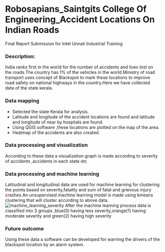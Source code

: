 # Robosapians_Saintgits College Of Engineering_Accident Locations On Indian Roads
Final Report Submission for Intel Unnati Industrial Training
### Description: 
India ranks first in the world for the number of accidents and lives lost on the roads.The country has 1% of the vehicles in the world.Ministry of road transport uses concept of Blackspot to mark these locations to improve road safety on national highways in the country.Here we have collected data of the state kerala.
### Data mapping 
* Selected the state Kerala for analysis.
* Latitude and longitude of the accident locations are found and latitude and longitude of near by hospitals are found.
* Using QGIS software ,these locations are plotted on the map of the area.
* Heatmap of the accidents are also created.

### Data processing and visualization
According to these data a visualization graph is made according to severity of accidents ,accidents in each state etc
  
### Data processing and machine learning
Latitudinal and longitudinal data are used for machine learning for clustering the points based on severity,fatality and sum of fatal and grievous injury crashes.An unsupervised machine learning model is made using kmeans clustering that will cluster according to above data.
![machine_learning_severity](https://github.com/abitalibsg/intelunnati_Robosapians/assets/133338993/7c270ca2-f3b1-4f76-9be3-38f9659204d6)
After the machine learning process data is classified into 3 groups ,blue(0) having less severity,orange(1) having moderate severity and green(2) having high severity

### Future outcome
Using these data a software can be developed for warning the drivers of the blackspot location by an alarm system. 
